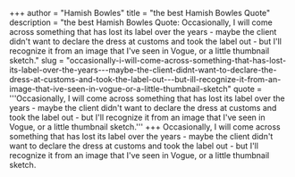 +++
author = "Hamish Bowles"
title = "the best Hamish Bowles Quote"
description = "the best Hamish Bowles Quote: Occasionally, I will come across something that has lost its label over the years - maybe the client didn't want to declare the dress at customs and took the label out - but I'll recognize it from an image that I've seen in Vogue, or a little thumbnail sketch."
slug = "occasionally-i-will-come-across-something-that-has-lost-its-label-over-the-years---maybe-the-client-didnt-want-to-declare-the-dress-at-customs-and-took-the-label-out---but-ill-recognize-it-from-an-image-that-ive-seen-in-vogue-or-a-little-thumbnail-sketch"
quote = '''Occasionally, I will come across something that has lost its label over the years - maybe the client didn't want to declare the dress at customs and took the label out - but I'll recognize it from an image that I've seen in Vogue, or a little thumbnail sketch.'''
+++
Occasionally, I will come across something that has lost its label over the years - maybe the client didn't want to declare the dress at customs and took the label out - but I'll recognize it from an image that I've seen in Vogue, or a little thumbnail sketch.
